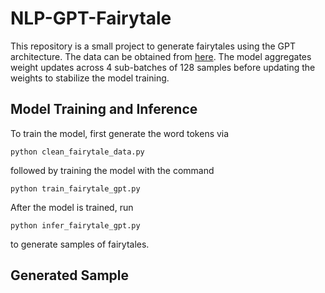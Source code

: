 # NLP-GPT-Fairytale
This repository is a small project to generate fairytales using the GPT architecture. The data can be obtained from [here]( https://raw.githubusercontent.com/SuzannaWentzel/FairyTale-Generator/main/data/Fairytales_db/merged_clean.txt). The model aggregates weight updates across 4 sub-batches of 128 samples before updating the weights to stabilize the model training.

## Model Training and Inference
To train the model, first generate the word tokens via
```
python clean_fairytale_data.py
```
followed by training the model with the command
```
python train_fairytale_gpt.py
```
After the model is trained, run
```
python infer_fairytale_gpt.py
```
to generate samples of fairytales. 

## Generated Sample

